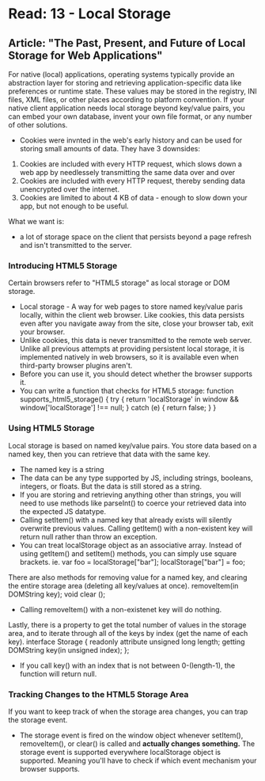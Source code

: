 # Read: 13 - Local Storage

## Article: "The Past, Present, and Future of Local Storage for Web Applications"

  For native (local) applications, operating systems typically provide an abstraction layer for storing and retrieving application-specific data like preferences or runtime state. These values may be stored in the registry, INI files, XML files, or other places according to platform convention. If your native client application needs local storage beyond key/value pairs, you can embed your own database, invent your own file format, or any number of other solutions. 

 - Cookies were invnted in the web's early history and can be used for storing small amounts of data. They have 3 downsides:
  1. Cookies are included with every HTTP request, which slows down a web app by needlessely transmitting the same data over and over
  2. Cookies are included with every HTTP request, thereby sending data unencrypted over the internet.
  3. Cookies are limited to about 4 KB of data - enough to slow down your app, but not enough to be useful. 

What we want is:
- a lot of storage space on the client that persists beyond a page refresh and isn't transmitted to the server. 

### Introducing HTML5 Storage

Certain browsers refer to "HTML5 storage" as local storage or DOM storage. 
- Local storage - A way for web pages to store named key/value paris locally, within the client web browser. 
Like cookies, this data persists even after you navigate away from the site, close your browser tab, exit your browser. 
- Unlike cookies, this data is never transmitted to the remote web server. 
Unlike all previous attempts at providing persistent local storage, it is implemented natively in web browsers, so it is available even when third-party browser plugins aren't. 
- Before you can use it, you should detect whether the browser supports it. 
- You can write a function that checks for HTML5 storage:
function supports_html5_storage() {
  try {
    return 'localStorage' in window && window['localStorage'] !== null;
  } catch (e) {
    return false;
  }
}

### Using HTML5 Storage

Local storage is based on named key/value pairs. You store data based on a named key, then you can retrieve that data with the same key. 
- The named key is a string
- The data can be any type supported by JS, including strings, booleans, integers, or floats. But the data is still stored as a string. 
- If you are storing and retrieving anything other than strings, you will need to use methods like parseInt() to coerce your retrieved data into the expected JS datatype. 
- Calling setItem() with a named key that already exists will silently overwrite previous values. Calling getItem() with a non-existent key will return null rather than throw an exception.
- You can treat localStorage object as an associative array. Instead of using getItem() and setItem() methods, you can simply use square brackets. 
ie. var foo = localStorage["bar"]; 
localStorage["bar"] = foo; 

There are also methods for removing value for a named key, and clearing the entire storage area (deleting all key/values at once).
removeItem(in DOMString key);
void clear ();
- Calling removeItem() with a non-existenet key will do nothing.

Lastly, there is a property to get the total number of values in the storage area, and to iterate through all of the keys by index (get the name of each key).
interface Storage {
  readonly attribute unsigned long length;
  getting DOMString key(in unsigned index);
};
- If you call key() with an index that is not between 0-(length-1), the function will return null. 

### Tracking Changes to the HTML5 Storage Area

If you want to keep track of when the storage area changes, you can trap the storage event. 
- The storage event is fired on the window object whenever setItem(), removeItem(), or clear() is called and **actually changes something.**
The storage event is supported everywhere localStorage object is supported. Meaning you'll have to check if which event mechanism your browser supports.  

  